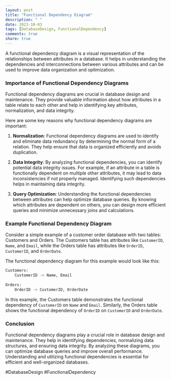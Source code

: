 ```yaml
---
layout: post
title: "Functional Dependency Diagram"
description: " "
date: 2023-10-03
tags: [DatabaseDesign, FunctionalDependency]
comments: true
share: true
---
```


A functional dependency diagram is a visual representation of the relationships between attributes in a database. It helps in understanding the dependencies and interconnections between various attributes and can be used to improve data organization and optimization.

### Importance of Functional Dependency Diagrams

Functional dependency diagrams are crucial in database design and maintenance. They provide valuable information about how attributes in a table relate to each other and help in identifying key attributes, normalization, and data integrity.

Here are some key reasons why functional dependency diagrams are important:

1. **Normalization**: Functional dependency diagrams are used to identify and eliminate data redundancy by determining the normal form of a relation. They help ensure that data is organized efficiently and avoids duplication.

2. **Data Integrity**: By analyzing functional dependencies, you can identify potential data integrity issues. For example, if an attribute in a table is functionally dependent on multiple other attributes, it may lead to data inconsistencies if not properly managed. Identifying such dependencies helps in maintaining data integrity.

3. **Query Optimization**: Understanding the functional dependencies between attributes can help optimize database queries. By knowing which attributes are dependent on others, you can design more efficient queries and minimize unnecessary joins and calculations.

### Example Functional Dependency Diagram

Consider a simple example of a customer order database with two tables: Customers and Orders. The Customers table has attributes like `CustomerID`, `Name`, and `Email`, while the Orders table has attributes like `OrderID`, `CustomerID`, and `OrderDate`.

The functional dependency diagram for this example would look like this:

```sql
Customers:
    CustomerID -> Name, Email
    
Orders:
    OrderID -> CustomerID, OrderDate
```

In this example, the Customers table demonstrates the functional dependency of `CustomerID` on `Name` and `Email`. Similarly, the Orders table shows the functional dependency of `OrderID` on `CustomerID` and `OrderDate`.

### Conclusion

Functional dependency diagrams play a crucial role in database design and maintenance. They help in identifying dependencies, normalizing data structures, and ensuring data integrity. By analyzing these diagrams, you can optimize database queries and improve overall performance. Understanding and utilizing functional dependencies is essential for efficient and well-organized databases.

#DatabaseDesign #FunctionalDependency